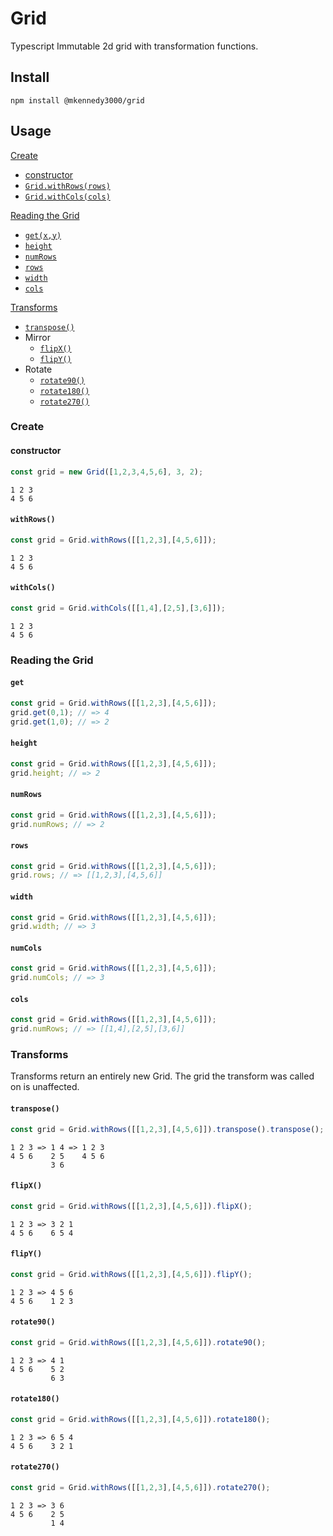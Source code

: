 # Grid

Typescript Immutable 2d grid with transformation functions.

## Install
```
npm install @mkennedy3000/grid
```

## Usage

[Create](#create)
* [constructor](#constructor)
* [`Grid.withRows(rows)`](#withrows)
* [`Grid.withCols(cols)`](#withcols)


[Reading the Grid](#reading-the-grid)
* [`get(x,y)`](#get)
* [`height`](#height)
* [`numRows`](#numrows)
* [`rows`](#rows)
* [`width`](#width)
* [`cols`](#cols)

[Transforms](#transforms)
* [`transpose()`](#transpose)
* Mirror
    * [`flipX()`](#flipx)
    * [`flipY()`](#flipy)
* Rotate
    * [`rotate90()`](#rotate90)
    * [`rotate180()`](#rotate180)
    * [`rotate270()`](#rotate270)

### Create

#### constructor
```typescript
const grid = new Grid([1,2,3,4,5,6], 3, 2);
```
```
1 2 3
4 5 6
```

#### `withRows()`
```typescript
const grid = Grid.withRows([[1,2,3],[4,5,6]]);
```
```
1 2 3
4 5 6
```

#### `withCols()`
```typescript
const grid = Grid.withCols([[1,4],[2,5],[3,6]]);
```
```
1 2 3
4 5 6
```

### Reading the Grid

#### `get`
```typescript
const grid = Grid.withRows([[1,2,3],[4,5,6]]);
grid.get(0,1); // => 4
grid.get(1,0); // => 2
```
#### `height`
```typescript
const grid = Grid.withRows([[1,2,3],[4,5,6]]);
grid.height; // => 2
```
#### `numRows`
```typescript
const grid = Grid.withRows([[1,2,3],[4,5,6]]);
grid.numRows; // => 2
```
#### `rows`
```typescript
const grid = Grid.withRows([[1,2,3],[4,5,6]]);
grid.rows; // => [[1,2,3],[4,5,6]]
```
#### `width`
```typescript
const grid = Grid.withRows([[1,2,3],[4,5,6]]);
grid.width; // => 3
```
#### `numCols`
```typescript
const grid = Grid.withRows([[1,2,3],[4,5,6]]);
grid.numCols; // => 3
```
#### `cols`
```typescript
const grid = Grid.withRows([[1,2,3],[4,5,6]]);
grid.numRows; // => [[1,4],[2,5],[3,6]]
```

### Transforms

Transforms return an entirely new Grid. The grid the transform was called on is unaffected.

#### `transpose()`
```typescript
const grid = Grid.withRows([[1,2,3],[4,5,6]]).transpose().transpose();
```
```
1 2 3 => 1 4 => 1 2 3
4 5 6    2 5    4 5 6
         3 6
```

#### `flipX()`
```typescript
const grid = Grid.withRows([[1,2,3],[4,5,6]]).flipX();
```
```
1 2 3 => 3 2 1
4 5 6    6 5 4
```

#### `flipY()`
```typescript
const grid = Grid.withRows([[1,2,3],[4,5,6]]).flipY();
```
```
1 2 3 => 4 5 6
4 5 6    1 2 3
```

#### `rotate90()`
```typescript
const grid = Grid.withRows([[1,2,3],[4,5,6]]).rotate90();
```
```
1 2 3 => 4 1
4 5 6    5 2
         6 3
```

#### `rotate180()`
```typescript
const grid = Grid.withRows([[1,2,3],[4,5,6]]).rotate180();
```
```
1 2 3 => 6 5 4
4 5 6    3 2 1
```

#### `rotate270()`
```typescript
const grid = Grid.withRows([[1,2,3],[4,5,6]]).rotate270();
```
```
1 2 3 => 3 6
4 5 6    2 5
         1 4
```